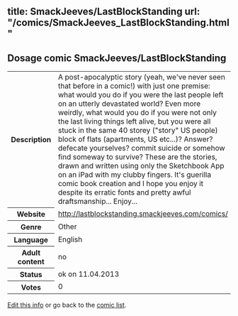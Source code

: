 title: SmackJeeves/LastBlockStanding
url: "/comics/SmackJeeves_LastBlockStanding.html"
---
Dosage comic SmackJeeves/LastBlockStanding
-----------------------------------------

<table class="comicinfo">
<tr>
<th>Description</th><td>A post-apocalyptic story (yeah, we've never seen that before in a comic!) with just one premise: what would you do if you were the last people left on an utterly devastated world? Even more weirdly, what would you do if you were not only the last living things left alive, but you were all stuck in the same 40 storey (&quot;story&quot; US people) block of flats (apartments, US etc...)? Answer? defecate yourselves? commit suicide or somehow find someway to survive? These are the stories, drawn and written using only the Sketchbook App on an iPad with my clubby fingers. It's guerilla comic book creation and I hope you enjoy it despite its erratic fonts and pretty awful draftsmanship... Enjoy...</td>
</tr>
<tr>
<th>Website</th><td><a href="http://lastblockstanding.smackjeeves.com/comics/">http://lastblockstanding.smackjeeves.com/comics/</a></td>
</tr>
<tr>
<th>Genre</th><td>Other</td>
</tr>
<tr>
<th>Language</th><td>English</td>
</tr>
<tr>
<th>Adult content</th><td>no</td>
</tr>
<tr>
<th>Status</th><td>ok on 11.04.2013</td>
</tr>
<tr>
<th>Votes</th><td>0</div></td>
</tr>
</table>

[Edit this info](/comics/SmackJeeves_LastBlockStanding_edit.html) or go back to the [comic list](../comic-index.html).
